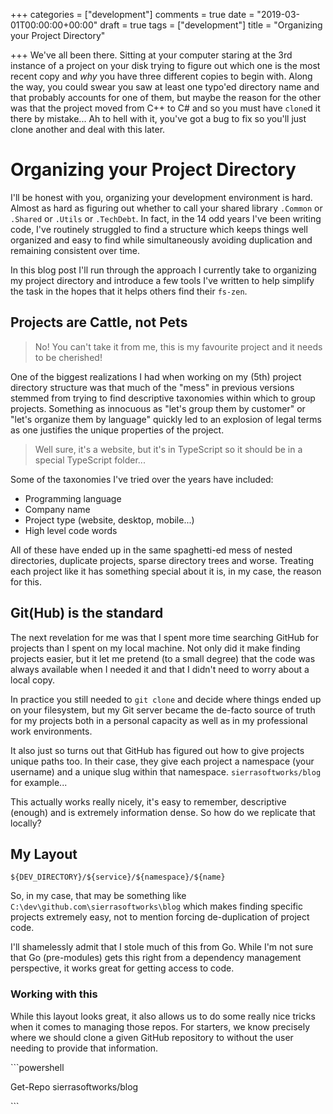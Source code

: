 +++
categories = ["development"]
comments = true
date = "2019-03-01T00:00:00+00:00"
draft = true
tags = ["development"]
title = "Organizing your Project Directory"

+++
We've all been there. Sitting at your computer staring at the 3rd instance of a project on your disk trying to figure out which one is the most recent copy and _why_ you have three different copies to begin with. Along the way, you could swear you saw at least one typo'ed  directory name and that probably accounts for one of them, but maybe the reason for the other was that the project moved from C++ to C# and so you must have `clone`d it there by mistake... Ah to hell with it, you've got a bug to fix so you'll just clone another and deal with this later.

# Organizing your Project Directory

I'll be honest with you, organizing your development environment is hard. Almost as hard as figuring out whether to call your shared library `.Common` or `.Shared` or `.Utils` or `.TechDebt`. In fact, in the 14 odd years I've been writing code, I've routinely struggled to find a structure which keeps things well organized and easy to find while simultaneously avoiding duplication and remaining consistent over time.

In this blog post I'll run through the approach I currently take to organizing my project directory and introduce a few tools I've written to help simplify the task in the hopes that it helps others find their `fs-zen`.

## Projects are Cattle, not Pets

> No! You can't take it from me, this is my favourite project and it needs to be cherished!

One of the biggest realizations I had when working on my (5th) project directory structure was that much of the "mess" in previous versions stemmed from trying to find descriptive taxonomies within which to group projects. Something as innocuous as "let's group them by customer" or "let's organize them by language" quickly led to an explosion of legal terms as one justifies the unique properties of the project.

> Well sure, it's a website, but it's in TypeScript so it should be in a special TypeScript folder...

Some of the taxonomies I've tried over the years have included:

* Programming language
* Company name
* Project type (website, desktop, mobile...)
* High level code words

All of these have ended up in the same spaghetti-ed mess of nested directories, duplicate projects, sparse directory trees and worse. Treating each project like it has something special about it is, in my case, the reason for this.

## Git(Hub) is the standard

The next revelation for me was that I spent more time searching GitHub for projects than I spent on my local machine. Not only did it make finding projects easier, but it let me pretend (to a small degree) that the code was always available when I needed it and that I didn't need to worry about a local copy.

In practice you still needed to `git clone` and decide where things ended up on your filesystem, but my Git server became the de-facto source of truth for my projects both in a personal capacity as well as in my professional work environments.

It also just so turns out that GitHub has figured out how to give projects unique paths too. In their case, they give each project a namespace (your username) and a unique slug within that namespace. `sierrasoftworks/blog` for example...

This actually works really nicely, it's easy to remember, descriptive (enough) and is extremely information dense. So how do we replicate that locally?

## My Layout

`${DEV_DIRECTORY}/${service}/${namespace}/${name}`

So, in my case, that may be something like `C:\dev\github.com\sierrasoftworks\blog` which makes finding specific projects extremely easy, not to mention forcing de-duplication of project code.

I'll shamelessly admit that I stole much of this from Go. While I'm not sure that Go (pre-modules) gets this right from a dependency management perspective, it works great for getting access to code.

### Working with this

While this layout looks great, it also allows us to do some really nice tricks when it comes to managing those repos. For starters, we know precisely where we should clone a given GitHub repository to without the user needing to provide that information.

\`\`\`powershell

Get-Repo sierrasoftworks/blog

\`\`\`